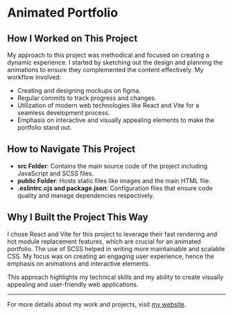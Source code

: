 # Animated Portfolio

## How I Worked on This Project

My approach to this project was methodical and focused on creating a dynamic experience. I started by sketching out the design and planning the animations to ensure they complemented the content effectively. My workflow involved:

- Creating and designing mockups on figma.
- Regular commits to track progress and changes.
- Utilization of modern web technologies like React and Vite for a seamless development process.
- Emphasis on interactive and visually appealing elements to make the portfolio stand out.

## How to Navigate This Project

- **src Folder**: Contains the main source code of the project including JavaScript and SCSS files.
- **public Folder**: Hosts static files like images and the main HTML file.
- **.eslintrc.cjs and package.json**: Configuration files that ensure code quality and manage dependencies respectively.

## Why I Built the Project This Way

I chose React and Vite for this project to leverage their fast rendering and hot module replacement features, which are crucial for an animated portfolio. The use of SCSS helped in writing more maintainable and scalable CSS. My focus was on creating an engaging user experience, hence the emphasis on animations and interactive elements. 

This approach highlights my technical skills and my ability to create visually appealing and user-friendly web applications.

---

For more details about my work and projects, visit [my website](https://radwanbaba.com/).
